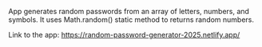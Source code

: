 App generates random passwords from an array of letters, numbers, and symbols.
It uses Math.random() static method to returns random numbers.

Link to the app:
https://random-password-generator-2025.netlify.app/

